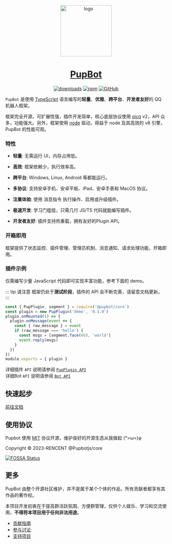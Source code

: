 <div align="center">
  <a href="https://pupbot.cn/" target="_blank">
    <img width="160" src="https://www.pupbot.cn/logo.png" alt="logo" style="">
  </a>
  <h1 id="pupbot"><a href="https://pupbot.cn/" target="_blank">PupBot</a></h1>
  
[![downloads](https://img.shields.io/npm/dm/@pupbot/core?style=flat-square)](https://www.npmjs.com/package/@pupbot/core)
[![npm](https://img.shields.io/npm/v/@pupbot/core?style=flat-square)](https://www.npmjs.com/package/@pupbot/core)
[![GitHub](https://img.shields.io/github/license/Pupbotjs/core?style=flat-square)](https://github.com/Pupbotjs/core/blob/master/LICENSE)

</div>

`PupBot` 是使用 [TypeScript](https://www.typescriptlang.org/) 语言编写的**轻量**、**优雅**、**跨平台**、**开发者友好**的 QQ 机器人框架。

框架完全开源，可扩展性强，插件开发简单，核心底层协议使用 [oicq](https://github.com/takayama-lily/oicq) v2，API 众多，功能强大。另外，框架使用 [node](https://nodejs.org/) 驱动，得益于 node 及其高效的 v8 引擎，PupBot 的性能可观。

### 特性

-  **轻量**: 无需运行 UI，内存占用低。

-  **高效**: 框架依赖少，执行效率高。

-  **跨平台**: Windows, Linux,  Android 等都能运行。

-  **多协议**: 支持安卓手机、安卓平板、iPad、安卓手表和 MacOS 协议。

-  **注重体验**: 使用 消息指令 执行操作、启用或升级插件。

-  **极速开发**: 学习门槛低，只需几行 JS/TS 代码就能编写插件。

-  **开发者友好**: 插件支持热重载，拥有友好的Plugin API。

### 开箱即用

框架提供了状态监控、插件管理、管理员机制、消息通知、请求处理功能，开箱即用。

### 插件示例

仅需编写少量 JavaScript 代码即可实现丰富功能，参考下面的 demo。

::: tip 请注意
框架仍处于**测试阶段**，插件的 API 会不断完善，请留意文档更新。
:::

```js
const { PupPlugin, segment } = require('@pupbot/core')
const plugin = new PupPlugin('demo', '0.1.0')
plugin.onMounted(() => {
  plugin.onMessage(event => {
    const { raw_message } = event
    if (raw_message === 'hello') {
      const msgs = [segment.face(66), 'world']
      event.reply(msgs)
    }
  })
})
module.exports = { plugin }
```

详细插件 `API` 说明请参阅 [`PupPlugin API`](https://pupbot.cn/)<br>
详细Bot `API` 说明请参阅 [`Bot API`](https://pupbot.cn/)

## 快速起步

[前往文档](https://www.pupbot.cn/)

## 使用协议

Pupbot 使用 [MIT](./LICENSE) 协议开源，维护良好的开源生态从我做起 (*>ω<)φ

Copyright © 2023-RENCENT @Pupbotjs/core

[![FOSSA Status](https://app.fossa.com/api/projects/git%2Bgithub.com%2FPupbotjs%2Fcore.svg?type=large)](https://app.fossa.com/projects/git%2Bgithub.com%2FPupbotjs%2Fcore?ref=badge_large)

## 更多

PupBot 由整个开源社区维护，并不是属于某个个体的作品，所有贡献者都享有其作品的著作权。

本项目开发初衷在于提高群活跃氛围、方便群管理，仅供个人娱乐、学习和交流使用，**不得将本项目用于任何非法用途**。

- [贡献指南](./CONTRIBUTING.md)
- [参与讨论](https://pupbot.cn/more.html)
- [支持项目](https://www.pupbot.cn/more.html#%E6%94%AF%E6%8C%81%E9%A1%B9%E7%9B%AE)
